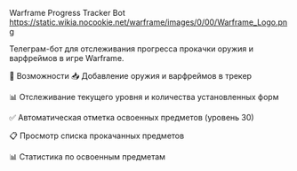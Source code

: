 Warframe Progress Tracker Bot
https://static.wikia.nocookie.net/warframe/images/0/00/Warframe_Logo.png

Телеграм-бот для отслеживания прогресса прокачки оружия и варфреймов в игре Warframe.

📌 Возможности
📥 Добавление оружия и варфреймов в трекер

📊 Отслеживание текущего уровня и количества установленных форм

✅ Автоматическая отметка освоенных предметов (уровень 30)

📋 Просмотр списка прокачанных предметов

📊 Статистика по освоенным предметам
